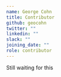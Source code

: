```yaml
---
name: George Cohn
title: Contributor
github: geocohn
twitter: ""
linkedin: ""
slack: ""
joining_date: ""
role: contributor
---
```


Still waiting for this
